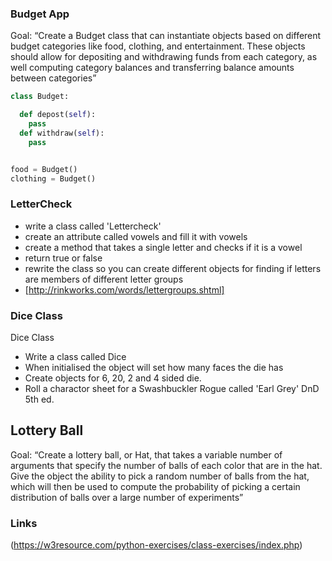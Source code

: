 ### Budget App

Goal: “Create a Budget class that can instantiate objects based on different budget categories like food, clothing, and entertainment. These objects should allow for depositing and withdrawing funds from each category, as well computing category balances and transferring balance amounts between categories”


```python
class Budget:

  def depost(self):
    pass
  def withdraw(self):
    pass


food = Budget()
clothing = Budget()
```


### LetterCheck

- write a class called 'Lettercheck'
- create an attribute called vowels and fill it with vowels
- create a method that takes a single letter and checks if it is a vowel
- return true or false
- rewrite the class so you can create different objects for finding if letters are members of different letter groups
- [http://rinkworks.com/words/lettergroups.shtml]

### Dice Class

Dice Class
- Write a class called Dice
- When initialised the object will set how many faces the die has
- Create objects for 6, 20, 2 and 4 sided die.
- Roll a charactor sheet for a Swashbuckler Rogue called 'Earl Grey' DnD 5th ed.

## Lottery Ball

Goal: “Create a lottery ball, or Hat, that takes a variable number of arguments that specify the number of balls of each color that are in the hat. Give the object the ability to pick a random number of balls from the hat, which will then be used to compute the probability of picking a certain distribution of balls over a large number of experiments”

### Links

(https://w3resource.com/python-exercises/class-exercises/index.php)
